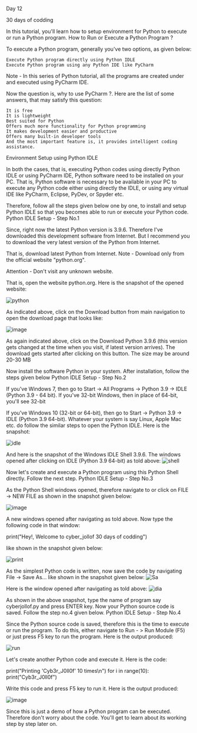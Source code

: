 Day 12 

30 days of codding 


In this tutorial, you'll learn how to setup environment for Python to execute or run a Python program.
How to Run or Execute a Python Program ?

To execute a Python program, generally you've two options, as given below:

    Execute Python program directly using Python IDLE
    Execute Python program using any Python IDE like PyCharm

Note - In this series of Python tutorial, all the programs are created under and executed using PyCharm IDE.

Now the question is, why to use PyCharm ?. Here are the list of some answers, that may satisfy this question:

    It is free
    It is lightweight
    Best suited for Python
    Offers much more functionality for Python programming
    It makes development easier and productive
    Offers many built-in developer tools
    And the most important feature is, it provides intelligent coding assistance.


Environment Setup using Python IDLE

In both the cases, that is, executing Python codes using directly Python IDLE or using PyCharm IDE, Python software need to be installed on your PC. That is, Python software is necessary to be available in your PC to execute any Python code either using directly the IDLE, or using any virtual IDE like PyCharm, Eclipse, PyDev, or Spyder etc.

Therefore, follow all the steps given below one by one, to install and setup Python IDLE so that you becomes able to run or execute your Python code.
Python IDLE Setup - Step No.1

Since, right now the latest Python version is 3.9.6. Therefore I've downloaded this development software from Internet. But I recommend you to download the very latest version of the Python from Internet.

That is, download latest Python from Internet.
Note - Download only from the official website "python.org".

Attention - Don't visit any unknown website.

That is, open the website python.org. Here is the snapshot of the opened website:


![python](https://user-images.githubusercontent.com/53369822/133116334-744d0bb4-467b-4247-9a08-01ca2baf7527.png)

As indicated above, click on the Download button from main navigation to open the download page that looks like:

![image](https://user-images.githubusercontent.com/53369822/133117605-086f1ca0-3c7e-4620-a071-8b78b5faef8a.png)


As again indicated above, click on the Download Python 3.9.6 (this version gets changed at the time when you visit, if latest version arrives). The download gets started after clicking on this button. The size may be around 20-30 MB

Now install the software Python in your system. After installation, follow the steps given below
Python IDLE Setup - Step No.2

If you've Windows 7, then go to Start -> All Programs -> Python 3.9 -> IDLE (Python 3.9 - 64 bit). If you've 32-bit Windows, then in place of 64-bit, you'll see 32-bit

If you've Windows 10 (32-bit or 64-bit), then go to Start -> Python 3.9 -> IDLE (Python 3.9 64-bit). Whatever your system is say Linux, Apple Mac etc. do follow the similar steps to open the Python IDLE. Here is the snapshot:

![idle](https://user-images.githubusercontent.com/53369822/133118439-90b83c3f-980c-4a90-b685-e27d70d78dab.png)

And here is the snapshot of the Windows IDLE Shell 3.9.6. The windows opened after clicking on IDLE (Python 3.9 64-bit) as told above:
![shell](https://user-images.githubusercontent.com/53369822/133119565-864e952f-19fb-4098-a792-7d12a8031aa9.png)


Now let's create and execute a Python program using this Python Shell directly. Follow the next step.
Python IDLE Setup - Step No.3

As the Python Shell windows opened, therefore navigate to or click on FILE -> NEW FILE as shown in the snapshot given below:

![image](https://user-images.githubusercontent.com/53369822/133120233-b2168631-324e-4e3c-9cb2-06cf9c9cb973.png)

A new windows opened after navigating as told above. Now type the following code in that window:

print("Hey!, Welcome to cyber_jollof 30 days of codding")

like shown in the snapshot given below:

![print](https://user-images.githubusercontent.com/53369822/133160713-36fc0c10-4576-46b5-bb36-2e7baa59a6f2.png)

As the simplest Python code is written, now save the code by navigating File -> Save As... like shown in the snapshot given below:
![Sa](https://user-images.githubusercontent.com/53369822/133161986-5a64737b-8526-4a79-af98-10019b52003e.png)


Here is the window opened after navigating as told above:
![dia](https://user-images.githubusercontent.com/53369822/133162070-fde5e4e5-8c69-4106-8e92-04cda48b3c82.png)

As shown in the above snapshot, type the name of program say cyberjollof.py and press ENTER key. Now your Python source code is saved. Follow the step no.4 given below.
Python IDLE Setup - Step No.4

Since the Python source code is saved, therefore this is the time to execute or run the program. To do this, either navigate to Run - > Run Module (F5) or just press F5 key to run the program. Here is the output produced:

![run](https://user-images.githubusercontent.com/53369822/133162421-56924541-63e8-4723-9e30-386bf9216725.png)

Let's create another Python code and execute it. Here is the code:

print("Printing 'Cyb3r_J0ll0f' 10 times\n")
for i in range(10):
    print("Cyb3r_J0ll0f")

Write this code and press F5 key to run it. Here is the output produced:

![image](https://user-images.githubusercontent.com/53369822/133163227-289260e0-bd58-4996-a27b-8a085370786e.png)


Since this is just a demo of how a Python program can be executed. Therefore don't worry about the code. You'll get to learn about its working step by step later on.




